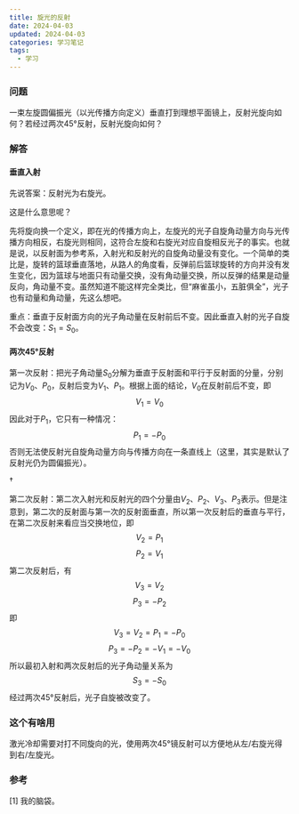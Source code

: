 ```yaml
---
title: 旋光的反射
date: 2024-04-03
updated: 2024-04-03
categories: 学习笔记
tags:
  - 学习
---
```


### 问题

一束左旋圆偏振光（以光传播方向定义）垂直打到理想平面镜上，反射光旋向如何？若经过两次45°反射，反射光旋向如何？

### 解答

#### 垂直入射

先说答案：反射光为右旋光。

这是什么意思呢？

先将旋向换一个定义，即在光的传播方向上，左旋光的光子自旋角动量方向与光传播方向相反，右旋光则相同，这符合左旋和右旋光对应自旋相反光子的事实。也就是说，以反射面为参考系，入射光和反射光的自旋角动量没有变化。一个简单的类比是，旋转的篮球垂直落地，从路人的角度看，反弹前后篮球旋转的方向并没有发生变化，因为篮球与地面只有动量交换，没有角动量交换，所以反弹的结果是动量反向，角动量不变。虽然知道不能这样完全类比，但“麻雀虽小，五脏俱全”，光子也有动量和角动量，先这么想吧。

重点：垂直于反射面方向的光子角动量在反射前后不变。因此垂直入射的光子自旋不会改变：$S_1=S_0$。

#### 两次45°反射

第一次反射：把光子角动量$S_0$分解为垂直于反射面和平行于反射面的分量，分别记为$V_0$、$P_0$，反射后变为$V_1$、$P_1$。根据上面的结论，$V_0$在反射前后不变，即$$V_1=V_0$$
因此对于$P_1$，它只有一种情况：$$P_1=-P_0$$
否则无法使反射光自旋角动量方向与传播方向在一条直线上（这里，其实是默认了反射光仍为圆偏振光）。

$\dagger$

第二次反射：第二次入射光和反射光的四个分量由$V_2$、$P_2$、$V_3$、$P_3$表示。但是注意到，第二次的反射面与第一次的反射面垂直，所以第一次反射后的垂直与平行，在第二次反射来看应当交换地位，即$$V_2=P_1$$ $$P_2=V_1$$
第二次反射后，有$$V_3=V_2$$ $$P_3=-P_2$$
即$$V_3=V_2=P_1=-P_0$$ $$P_3=-P_2=-V_1=-V_0$$
所以最初入射和两次反射后的光子角动量关系为$$S_3=-S_0$$
经过两次45°反射后，光子自旋被改变了。

### 这个有啥用

激光冷却需要对打不同旋向的光，使用两次45°镜反射可以方便地从左/右旋光得到右/左旋光。

### 参考

[1] 我的脑袋。